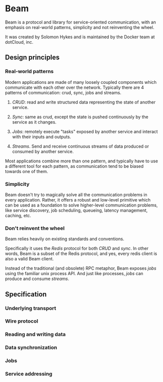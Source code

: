 # Beam

Beam is a protocol and library for service-oriented communication,
with an emphasis on real-world patterns, simplicity and not reinventing the wheel.

It was created by Solomon Hykes and is maintained by the Docker team at dotCloud, inc.

## Design principles

### Real-world patterns

Modern applications are made of many loosely coupled components which communicate with each other
over the network. Typically there are 4 patterns of communication: crud, sync, jobs and streams.

1) *CRUD*: read and write structured data representing the state of another service.

2) *Sync*: same as crud, except the state is pushed continuously by the service as it changes.

3) *Jobs*: remotely execute "tasks" exposed by another service and interact with their inputs and outputs.

4) *Streams*. Send and receive continuous streams of data produced or consumed by another service.

Most applications combine more than one pattern, and typically have to use a different tool for each pattern,
as communication tend to be biased towards one of them.


### Simplicity

Beam doesn't try to magically solve all the communication problems in every application.
Rather, it offers a robust and low-level primitive which can be used as a foundation to solve
higher-level communication problems, like service discovery, job scheduling, queueing,
latency management, caching, etc.


### Don't reinvent the wheel

Beam relies heavily on existing standards and conventions.

Specifically it uses the *Redis* protocol for both *CRUD* and *sync*. In other words,
Beam is a subset of the Redis protocol, and yes, every redis client is also a valid Beam client.

Instead of the traditional (and obsolete) RPC metaphor, Beam exposes *jobs* using the familiar
unix process API. And just like processes, *jobs* can produce and consume *streams*.

## Specification

### Underlying transport

### Wire protocol

### Reading and writing data

### Data synchronization

### Jobs

### Service addressing

